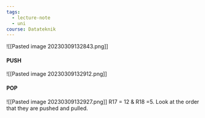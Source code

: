 ```yaml
---
tags:
  - lecture-note
  - uni
course: Datateknik
---
```

![[Pasted image 20230309132843.png]]
#### PUSH
![[Pasted image 20230309132912.png]]

#### POP
![[Pasted image 20230309132927.png]]
R17 = 12 & R18 =5.
Look at the order that they are pushed and pulled.